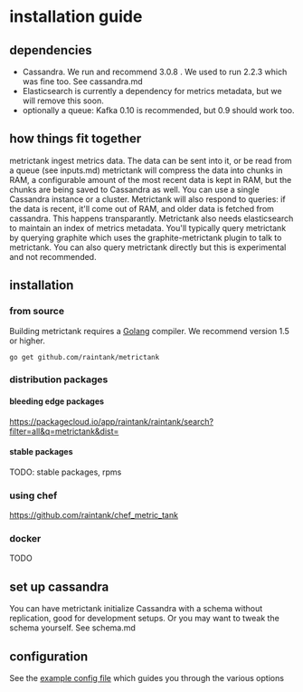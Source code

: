 # installation guide

## dependencies

* Cassandra. We run and recommend 3.0.8 .  We used to run 2.2.3 which was fine too. See cassandra.md
* Elasticsearch is currently a dependency for metrics metadata, but we will remove this soon.
* optionally a queue: Kafka 0.10 is recommended, but 0.9 should work too.

## how things fit together

metrictank ingest metrics data. The data can be sent into it, or be read from a queue (see inputs.md)
metrictank will compress the data into chunks in RAM, a configurable amount of the most recent data
is kept in RAM, but the chunks are being saved to Cassandra as well.  You can use a single Cassandra
instance or a cluster.  Metrictank will also respond to queries: if the data is recent, it'll come out of
RAM, and older data is fetched from cassandra.  This happens transparantly.
Metrictank also needs elasticsearch to maintain an index of metrics metadata.
You'll typically query metrictank by querying graphite which uses the graphite-metrictank plugin to talk
to metrictank.  You can also query metrictank directly but this is experimental and not recommended.


## installation

### from source

Building metrictank requires a [Golang](https://golang.org/) compiler.
We recommend version 1.5 or higher.

```
go get github.com/raintank/metrictank
```

### distribution packages

#### bleeding edge packages

https://packagecloud.io/app/raintank/raintank/search?filter=all&q=metrictank&dist=

#### stable packages

TODO: stable packages, rpms

### using chef
https://github.com/raintank/chef_metric_tank

### docker

TODO

## set up cassandra

You can have metrictank initialize Cassandra with a schema without replication, good for development setups.
Or you may want to tweak the schema yourself. See schema.md

## configuration

See the [example config file](https://github.com/raintank/metrictank/blob/master/metrictank-sample.ini) which guides you through the various options
